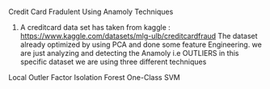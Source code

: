 Credit Card Fradulent Using Anamoly Techniques

1. A creditcard data set has taken from kaggle : https://www.kaggle.com/datasets/mlg-ulb/creditcardfraud
The dataset already optimized  by using PCA and done some feature Engineering.
we are just analyzing and detecting the Anamoly i.e OUTLIERS in this specific dataset
we are using three different techniques


Local Outler Factor
Isolation Forest
One-Class SVM
